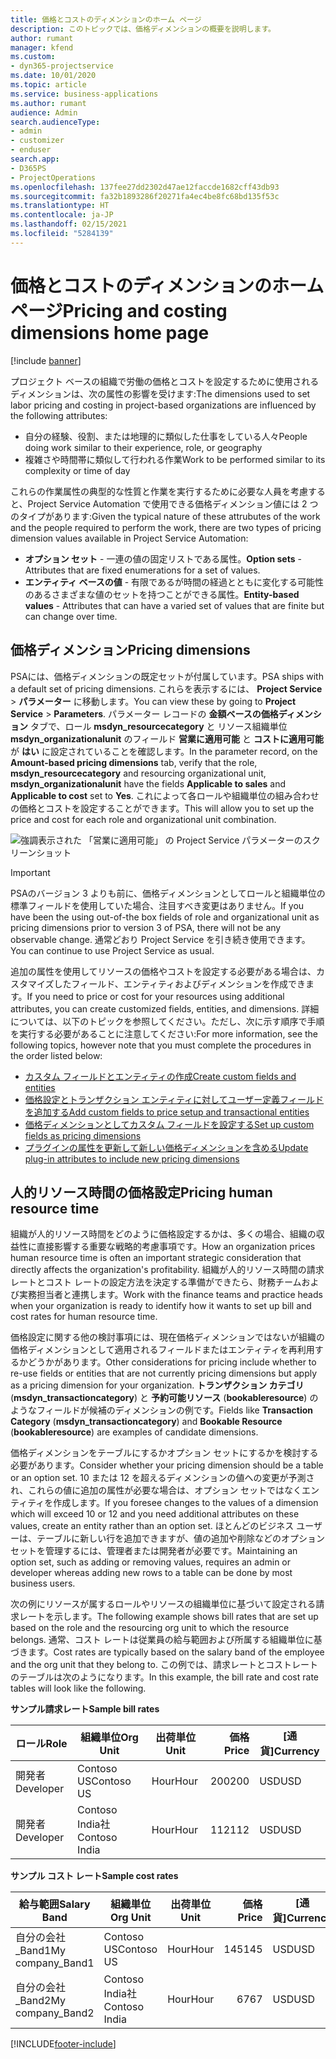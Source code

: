 ```yaml
---
title: 価格とコストのディメンションのホーム ページ
description: このトピックでは、価格ディメンションの概要を説明します。
author: rumant
manager: kfend
ms.custom:
- dyn365-projectservice
ms.date: 10/01/2020
ms.topic: article
ms.service: business-applications
ms.author: rumant
audience: Admin
search.audienceType:
- admin
- customizer
- enduser
search.app:
- D365PS
- ProjectOperations
ms.openlocfilehash: 137fee27dd2302d47ae12faccde1682cff43db93
ms.sourcegitcommit: fa32b1893286f20271fa4ec4be8fc68bd135f53c
ms.translationtype: HT
ms.contentlocale: ja-JP
ms.lasthandoff: 02/15/2021
ms.locfileid: "5284139"
---
```

# <a name="pricing-and-costing-dimensions-home-page"></a><span data-ttu-id="eec5c-103">価格とコストのディメンションのホーム ページ</span><span class="sxs-lookup"><span data-stu-id="eec5c-103">Pricing and costing dimensions home page</span></span>

[!include [banner](../includes/psa-now-project-operations.md)]

<span data-ttu-id="eec5c-104">プロジェクト ベースの組織で労働の価格とコストを設定するために使用されるディメンションは、次の属性の影響を受けます:</span><span class="sxs-lookup"><span data-stu-id="eec5c-104">The dimensions used to set labor pricing and costing in project-based organizations are influenced by the following attributes:</span></span>

- <span data-ttu-id="eec5c-105">自分の経験、役割、または地理的に類似した仕事をしている人々</span><span class="sxs-lookup"><span data-stu-id="eec5c-105">People doing work similar to their experience, role, or geography</span></span>
- <span data-ttu-id="eec5c-106">複雑さや時間帯に類似して行われる作業</span><span class="sxs-lookup"><span data-stu-id="eec5c-106">Work to be performed similar to its complexity or time of day</span></span>

<span data-ttu-id="eec5c-107">これらの作業属性の典型的な性質と作業を実行するために必要な人員を考慮すると、Project Service Automation で使用できる価格ディメンション値には 2 つのタイプがあります:</span><span class="sxs-lookup"><span data-stu-id="eec5c-107">Given the typical nature of these attrubutes of the work and the people required to perform the work, there are two types of pricing dimension values available in Project Service Automation:</span></span> 

- <span data-ttu-id="eec5c-108">**オプション セット** - 一連の値の固定リストである属性。</span><span class="sxs-lookup"><span data-stu-id="eec5c-108">**Option sets** - Attributes that are fixed enumerations for a set of values.</span></span>
- <span data-ttu-id="eec5c-109">**エンティティ ベースの値** - 有限であるが時間の経過とともに変化する可能性のあるさまざまな値のセットを持つことができる属性。</span><span class="sxs-lookup"><span data-stu-id="eec5c-109">**Entity-based values** - Attributes that can have a varied set of values that are finite but can change over time.</span></span>

## <a name="pricing-dimensions"></a><span data-ttu-id="eec5c-110">価格ディメンション</span><span class="sxs-lookup"><span data-stu-id="eec5c-110">Pricing dimensions</span></span>

<span data-ttu-id="eec5c-111">PSAには、価格ディメンションの既定セットが付属しています。</span><span class="sxs-lookup"><span data-stu-id="eec5c-111">PSA ships with a default set of pricing dimensions.</span></span> <span data-ttu-id="eec5c-112">これらを表示するには、 **Project Service** > **パラメーター** に移動します。</span><span class="sxs-lookup"><span data-stu-id="eec5c-112">You can view these by going to **Project Service** > **Parameters**.</span></span> <span data-ttu-id="eec5c-113">パラメーター レコードの **金額ベースの価格ディメンション** タブで、ロール **msdyn_resourcecategory** と リソース組織単位 **msdyn_organizationalunit** のフィールド **営業に適用可能** と **コストに適用可能** が **はい** に設定されていることを確認します。</span><span class="sxs-lookup"><span data-stu-id="eec5c-113">In the parameter record, on the **Amount-based pricing dimensions** tab, verify that the role, **msdyn_resourcecategory** and resourcing organizational unit, **msdyn_organizationalunit** have the fields **Applicable to sales** and **Applicable to cost** set to **Yes**.</span></span> <span data-ttu-id="eec5c-114">これによって各ロールや組織単位の組み合わせの価格とコストを設定することができます。</span><span class="sxs-lookup"><span data-stu-id="eec5c-114">This will allow you to set up the price and cost for each role and organizational unit combination.</span></span>

![強調表示された 「営業に適用可能」 の Project Service パラメーターのスクリーンショット](media/PS-OOB-parameters.png)

> [!IMPORTANT]
> <span data-ttu-id="eec5c-116">PSAのバージョン 3 よりも前に、価格ディメンションとしてロールと組織単位の標準フィールドを使用していた場合、注目すべき変更はありません。</span><span class="sxs-lookup"><span data-stu-id="eec5c-116">If you have been the using out-of-the box fields of role and organizational unit as pricing dimensions prior to version 3 of PSA, there will not be any observable change.</span></span> <span data-ttu-id="eec5c-117">通常どおり Project Service を引き続き使用できます。</span><span class="sxs-lookup"><span data-stu-id="eec5c-117">You can continue to use Project Service as usual.</span></span> 

<span data-ttu-id="eec5c-118">追加の属性を使用してリソースの価格やコストを設定する必要がある場合は、カスタマイズしたフィールド、エンティティおよびディメンションを作成できます。</span><span class="sxs-lookup"><span data-stu-id="eec5c-118">If you need to price or cost for your resources using additional attributes, you can create customized fields, entities, and dimensions.</span></span> <span data-ttu-id="eec5c-119">詳細については、以下のトピックを参照してください。ただし、次に示す順序で手順を実行する必要があることに注意してください:</span><span class="sxs-lookup"><span data-stu-id="eec5c-119">For more information, see the following topics, however note that you must complete the procedures in the order listed below:</span></span>

- [<span data-ttu-id="eec5c-120">カスタム フィールドとエンティティの作成</span><span class="sxs-lookup"><span data-stu-id="eec5c-120">Create custom fields and entities</span></span>](create-custom-fields-entities.md)
- [<span data-ttu-id="eec5c-121">価格設定とトランザクション エンティティに対してユーザー定義フィールドを追加する</span><span class="sxs-lookup"><span data-stu-id="eec5c-121">Add custom fields to price setup and transactional entities</span></span>](field-references.md)
- [<span data-ttu-id="eec5c-122">価格ディメンションとしてカスタム フィールドを設定する</span><span class="sxs-lookup"><span data-stu-id="eec5c-122">Set up custom fields as pricing dimensions</span></span>](set-up-pricing-dimensions.md)
- [<span data-ttu-id="eec5c-123">プラグインの属性を更新して新しい価格ディメンションを含める</span><span class="sxs-lookup"><span data-stu-id="eec5c-123">Update plug-in attributes to include new pricing dimensions</span></span>](update-plug-in-attributes.md)

## <a name="pricing-human-resource-time"></a><span data-ttu-id="eec5c-124">人的リソース時間の価格設定</span><span class="sxs-lookup"><span data-stu-id="eec5c-124">Pricing human resource time</span></span>
<span data-ttu-id="eec5c-125">組織が人的リソース時間をどのように価格設定するかは、多くの場合、組織の収益性に直接影響する重要な戦略的考慮事項です。</span><span class="sxs-lookup"><span data-stu-id="eec5c-125">How an organization prices human resource time is often an important strategic consideration that directly affects the organization's profitability.</span></span> <span data-ttu-id="eec5c-126">組織が人的リソース時間の請求レートとコスト レートの設定方法を決定する準備ができたら、財務チームおよび実務担当者と連携します。</span><span class="sxs-lookup"><span data-stu-id="eec5c-126">Work with the finance teams and practice heads when your organization is ready to identify how it wants to set up bill and cost rates for human resource time.</span></span>

<span data-ttu-id="eec5c-127">価格設定に関する他の検討事項には、現在価格ディメンションではないが組織の価格ディメンションとして適用されるフィールドまたはエンティティを再利用するかどうかがあります。</span><span class="sxs-lookup"><span data-stu-id="eec5c-127">Other considerations for pricing include whether to re-use fields or entities that are not currently pricing dimensions but apply as a pricing dimension for your organization.</span></span> <span data-ttu-id="eec5c-128">**トランザクション カテゴリ** (**msdyn_transactioncategory**) と **予約可能リソース** (**bookableresource**) のようなフィールドが候補のディメンションの例です。</span><span class="sxs-lookup"><span data-stu-id="eec5c-128">Fields like **Transaction Category** (**msdyn_transactioncategory**) and **Bookable Resource** (**bookableresource**) are examples of candidate dimensions.</span></span> 

<span data-ttu-id="eec5c-129">価格ディメンションをテーブルにするかオプション セットにするかを検討する必要があります。</span><span class="sxs-lookup"><span data-stu-id="eec5c-129">Consider whether your pricing dimension should be a table or an option set.</span></span> <span data-ttu-id="eec5c-130">10 または 12 を超えるディメンションの値への変更が予測され、これらの値に追加の属性が必要な場合は、オプション セットではなくエンティティを作成します。</span><span class="sxs-lookup"><span data-stu-id="eec5c-130">If you foresee changes to the values of a dimension which will exceed 10 or 12 and you need additional attributes on these values, create an entity rather than an option set.</span></span> <span data-ttu-id="eec5c-131">ほとんどのビジネス ユーザーは、テーブルに新しい行を追加できますが、値の追加や削除などのオプション セットを管理するには、管理者または開発者が必要です。</span><span class="sxs-lookup"><span data-stu-id="eec5c-131">Maintaining an option set, such as adding or removing values, requires an admin or developer whereas adding new rows to a table can be done by most business users.</span></span>

<span data-ttu-id="eec5c-132">次の例にリソースが属するロールやリソースの組織単位に基づいて設定される請求レートを示します。</span><span class="sxs-lookup"><span data-stu-id="eec5c-132">The following example shows bill rates that are set up based on the role and the resourcing org unit to which the resource belongs.</span></span> <span data-ttu-id="eec5c-133">通常、コスト レートは従業員の給与範囲および所属する組織単位に基づきます。</span><span class="sxs-lookup"><span data-stu-id="eec5c-133">Cost rates are typically based on the salary band of the employee and the org unit that they belong to.</span></span> <span data-ttu-id="eec5c-134">この例では、請求レートとコストレートのテーブルは次のようになります。</span><span class="sxs-lookup"><span data-stu-id="eec5c-134">In this example, the bill rate and cost rate tables will look like the following.</span></span>

<span data-ttu-id="eec5c-135">**サンプル請求レート**</span><span class="sxs-lookup"><span data-stu-id="eec5c-135">**Sample bill rates**</span></span>

| <span data-ttu-id="eec5c-136">ロール</span><span class="sxs-lookup"><span data-stu-id="eec5c-136">Role</span></span>        | <span data-ttu-id="eec5c-137">組織単位</span><span class="sxs-lookup"><span data-stu-id="eec5c-137">Org Unit</span></span>    |<span data-ttu-id="eec5c-138">出荷単位</span><span class="sxs-lookup"><span data-stu-id="eec5c-138">Unit</span></span>      |<span data-ttu-id="eec5c-139">価格</span><span class="sxs-lookup"><span data-stu-id="eec5c-139">Price</span></span>      |<span data-ttu-id="eec5c-140">[通貨]</span><span class="sxs-lookup"><span data-stu-id="eec5c-140">Currency</span></span>  |
| ------------|-------------|----------|----------:|----------|
| <span data-ttu-id="eec5c-141">開発者</span><span class="sxs-lookup"><span data-stu-id="eec5c-141">Developer</span></span>   | <span data-ttu-id="eec5c-142">Contoso US</span><span class="sxs-lookup"><span data-stu-id="eec5c-142">Contoso US</span></span>  |<span data-ttu-id="eec5c-143">Hour</span><span class="sxs-lookup"><span data-stu-id="eec5c-143">Hour</span></span> | <span data-ttu-id="eec5c-144">200</span><span class="sxs-lookup"><span data-stu-id="eec5c-144">200</span></span>|<span data-ttu-id="eec5c-145">USD</span><span class="sxs-lookup"><span data-stu-id="eec5c-145">USD</span></span>     |
| <span data-ttu-id="eec5c-146">開発者</span><span class="sxs-lookup"><span data-stu-id="eec5c-146">Developer</span></span>   | <span data-ttu-id="eec5c-147">Contoso India社</span><span class="sxs-lookup"><span data-stu-id="eec5c-147">Contoso India</span></span> |<span data-ttu-id="eec5c-148">Hour</span><span class="sxs-lookup"><span data-stu-id="eec5c-148">Hour</span></span>|   <span data-ttu-id="eec5c-149">112</span><span class="sxs-lookup"><span data-stu-id="eec5c-149">112</span></span>|<span data-ttu-id="eec5c-150">USD</span><span class="sxs-lookup"><span data-stu-id="eec5c-150">USD</span></span>     |


<span data-ttu-id="eec5c-151">**サンプル コスト レート**</span><span class="sxs-lookup"><span data-stu-id="eec5c-151">**Sample cost rates**</span></span>

| <span data-ttu-id="eec5c-152">給与範囲</span><span class="sxs-lookup"><span data-stu-id="eec5c-152">Salary Band</span></span>     | <span data-ttu-id="eec5c-153">組織単位</span><span class="sxs-lookup"><span data-stu-id="eec5c-153">Org Unit</span></span>    |<span data-ttu-id="eec5c-154">出荷単位</span><span class="sxs-lookup"><span data-stu-id="eec5c-154">Unit</span></span>      |<span data-ttu-id="eec5c-155">価格</span><span class="sxs-lookup"><span data-stu-id="eec5c-155">Price</span></span>      |<span data-ttu-id="eec5c-156">[通貨]</span><span class="sxs-lookup"><span data-stu-id="eec5c-156">Currency</span></span>  |
| ----------------|-------------|----------|----------:|----------|
| <span data-ttu-id="eec5c-157">自分の会社_Band1</span><span class="sxs-lookup"><span data-stu-id="eec5c-157">My company_Band1</span></span> | <span data-ttu-id="eec5c-158">Contoso US</span><span class="sxs-lookup"><span data-stu-id="eec5c-158">Contoso US</span></span>  |<span data-ttu-id="eec5c-159">Hour</span><span class="sxs-lookup"><span data-stu-id="eec5c-159">Hour</span></span> | <span data-ttu-id="eec5c-160">145</span><span class="sxs-lookup"><span data-stu-id="eec5c-160">145</span></span>|<span data-ttu-id="eec5c-161">USD</span><span class="sxs-lookup"><span data-stu-id="eec5c-161">USD</span></span>     |
| <span data-ttu-id="eec5c-162">自分の会社_Band2</span><span class="sxs-lookup"><span data-stu-id="eec5c-162">My company_Band2</span></span> | <span data-ttu-id="eec5c-163">Contoso India社</span><span class="sxs-lookup"><span data-stu-id="eec5c-163">Contoso India</span></span> |<span data-ttu-id="eec5c-164">Hour</span><span class="sxs-lookup"><span data-stu-id="eec5c-164">Hour</span></span>|   <span data-ttu-id="eec5c-165">67</span><span class="sxs-lookup"><span data-stu-id="eec5c-165">67</span></span>|<span data-ttu-id="eec5c-166">USD</span><span class="sxs-lookup"><span data-stu-id="eec5c-166">USD</span></span>     |


[!INCLUDE[footer-include](../includes/footer-banner.md)]